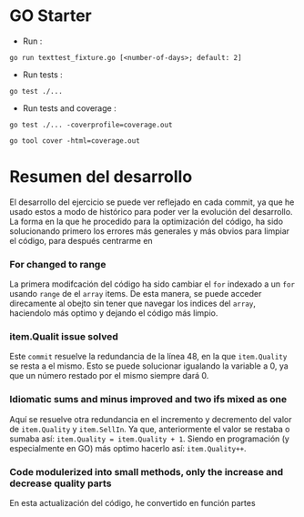 # GO Starter

- Run :

```shell
go run texttest_fixture.go [<number-of-days>; default: 2]
```

- Run tests :

```shell
go test ./...
```

- Run tests and coverage :

```shell
go test ./... -coverprofile=coverage.out

go tool cover -html=coverage.out
```

# Resumen del desarrollo

El desarrollo del ejercicio se puede ver reflejado en cada commit, ya que he usado estos a modo de histórico para poder ver la evolución del desarrollo. La forma en la que he procedido para la optimización del código, ha sido solucionando primero los errores más generales y más obvios para limpiar el código, para después centrarme en 

### For changed to range

La primera modifcación del código ha sido cambiar el `for` indexado a un `for` usando `range` de el `array` items. De esta manera, se puede acceder direcamente al obejto sin tener que navegar los indices del `array`, haciendolo más optimo y dejando el código más limpio.

### item.Qualit issue solved

Este `commit` resuelve la redundancia de la línea 48, en la que `item.Quality` se resta a el mismo. Esto se puede solucionar igualando la variable a 0, ya que un número restado por el mismo siempre dará 0.

### Idiomatic sums and minus improved and two ifs mixed as one

Aquí se resuelve otra redundancia en el incremento y decremento del valor de `item.Quality` y `item.SellIn`. Ya que, anteriormente el valor se restaba o sumaba así: `item.Quality = item.Quality + 1`. Siendo en programación (y especialmente en GO) más optimo hacerlo así: `item.Quality++`.

### Code modulerized into small methods, only the increase and decrease quality parts

En esta actualización del código, he convertido en función partes 